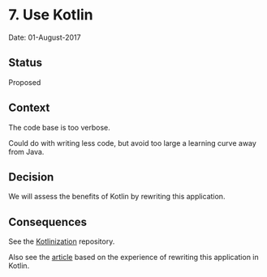 # 7. Use Kotlin

Date: 01-August-2017

## Status

Proposed

## Context

The code base is too verbose.

Could do with writing less code, but avoid too large a learning curve away from Java.

## Decision

We will assess the benefits of Kotlin by rewriting this application.

## Consequences

See the [Kotlinization](https://github.com/mahanhz/kotlinization) repository.

Also see the [article](https://dzone.com/articles/kotlinization) based on the experience of rewriting this application in Kotlin.